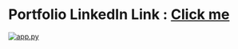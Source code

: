 # Portfolio LinkedIn Link : [Click me](https://www.linkedin.com/feed/update/urn:li:activity:6726009265565274113/)

[![app.py](https://github.com/imvickykumar999/Portfolio-with-Flask/blob/main/deployed%20on%20heroku.png?raw=true)](https://vixportfoliowithflask.herokuapp.com/contact)
